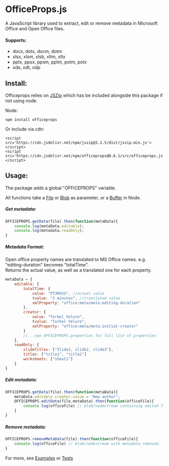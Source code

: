 # OfficeProps.js

A JavaScript library used to extract, edit or remove metadata in Microsoft Office and Open Office files.



#### Supports:
 * docx, dotx, docm, dotm
 * xlsx, xlsm, xlsb, xltm, xltx
 * pptx, ppsx, ppsm, pptm, potm, potx
 * ods, odt, odp

## Install:
Officeprops relies on [JSZip](https://stuk.github.io/jszip/) which has be included alongside this package if not using node.

Node:
```
npm install officeprops
```
Or include via cdn:
```
<script src='https://cdn.jsdelivr.net/npm/jszip@3.1.5/dist/jszip.min.js'></script>
<script src='https://cdn.jsdelivr.net/npm/officeprops@0.6.1/src/officeprops.js'></script>
```



## Usage:

The package adds a global "OFFICEPROPS" variable.

All functions take a [File](https://developer.mozilla.org/en-US/docs/Web/API/File) or [Blob](https://developer.mozilla.org/en-US/docs/Web/API/Blob) as parameter, or a [Buffer](https://nodejs.org/api/buffer.html#buffer_class_buffer) in Node.


##### Get metadata:
```javascript
OFFICEPROPS.getData(file).then(function(metaData){
    console.log(metaData.editable);
    console.log(metadata.readOnly);
}
```

##### Metadata Format:
Open office property names are translated to MS Office names. e.g. "editing-duration" becomes "totalTime".  
Returns the actual value, as well as a translated one for each property.
```javascript
metaData = {
    editable: {
        totalTime: {
            value: "PT3M43S", //actual value
            tvalue: "3 minutes", //translated value
            xmlProperty: "office:meta/meta:editing-duration"
        },
        creator: {
            value: "Torkel Velure",
            tvalue: "Torkel Velure",
            xmlProperty: "office:meta/meta:initial-creator"
        }
        //...see OFFICEPROPS.properties for full list of properties
    },
    readOnly: {
        slideTitles: ["Slide1, slide2, slide3"],
        titles: ["title1", "title2"]
        worksheets: ["sheet1"]
    }
}
```

##### Edit metadata:

```javascript
OFFICEPROPS.getData(file).then(function(metaData){
    metaData.editable.creator.value = "New author";
    OFFICEPROPS.editData(file,metaData).then(function(officeFile){
        console.log(officeFile) // blob/nodestream containing edited file.
    }
}
```


##### Remove metadata:
```javascript
OFFICEPROPS.removeMetaData(file).then(function(officeFile){
    console.log(officeFile) // blob/nodestream with metadata removed.
}
```

For more, see [Examples](https://github.com/TorkelV/officeprops/blob/master/src/example/index.html) or [Tests](https://github.com/TorkelV/officeprops/blob/master/src/test/officeprops.test.js)

